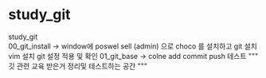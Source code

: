 # study_git
study_git  
00_git_install  -> window에 poswel sell (admin) 으로 choco 를 설치하고 git 설치 vim 설치 git 설정 적용 및 확인 
01_git_base     -> colne add commit push  테스트
"""
깃 관련 교육 받은거 정리및 테스트하는 공간 
"""
